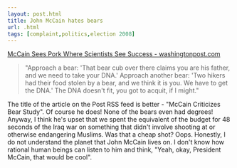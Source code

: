 ```yaml
---
layout: post.html
title: John McCain hates bears
url: .html
tags: [complaint,politics,election 2008]
---
```

[McCain Sees Pork Where Scientists See Success - washingtonpost.com](http://www.washingtonpost.com/wp-dyn/content/article/2008/03/09/AR2008030902152.html?nav=rss_email/components)

> "Approach a bear: 'That bear cub over there claims you are his father, and we need to take your DNA.' Approach another bear: 'Two hikers had their food stolen by a bear, and we think it is you. We have to get the DNA.' The DNA doesn't fit, you got to acquit, if I might."

The title of the article on the Post RSS feed is better - "McCain Criticizes Bear Study". Of course he does! None of the bears even had degrees! Anyway, I think he's upset that we spent the equivalent of the budget for 48 seconds of the Iraq war on something that didn't involve shooting at or otherwise endangering Muslims. Was that a cheap shot? Oops. Honestly, I do not understand the planet that John McCain lives on. I don't know how rational human beings can listen to him and think, "Yeah, okay, President McCain, that would be cool". 
